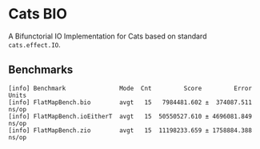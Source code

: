 # Cats BIO

A Bifunctorial IO Implementation for Cats based on standard `cats.effect.IO`.


## Benchmarks

```
[info] Benchmark               Mode  Cnt         Score         Error  Units
[info] FlatMapBench.bio        avgt   15   7984481.602 ±  374087.511  ns/op
[info] FlatMapBench.ioEitherT  avgt   15  50550527.610 ± 4696081.849  ns/op
[info] FlatMapBench.zio        avgt   15  11198233.659 ± 1758884.388  ns/op
```
